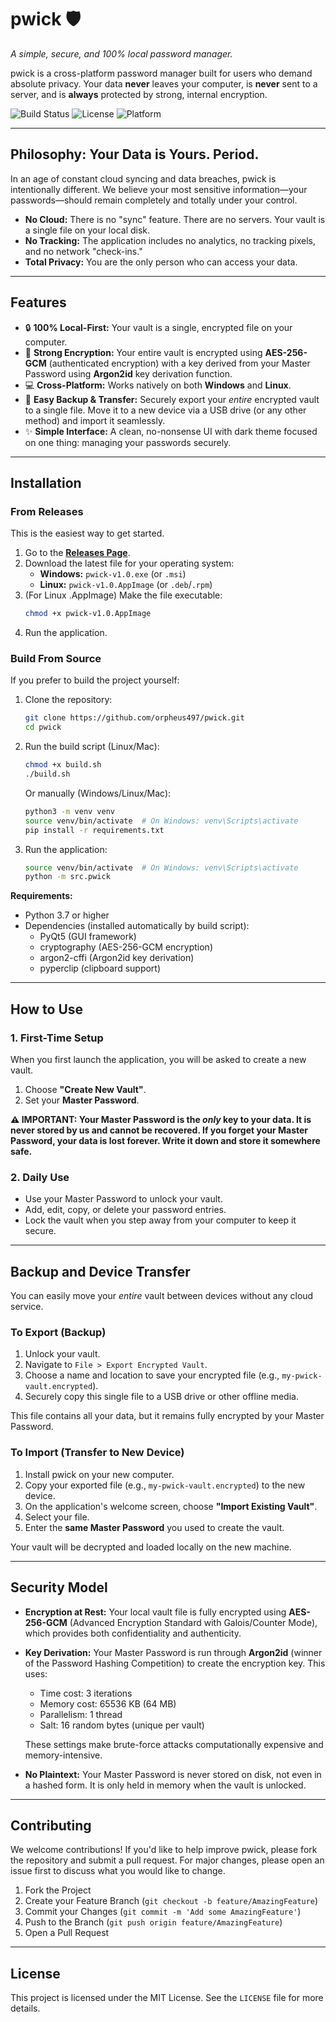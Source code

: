 # pwick 🛡️
_A simple, secure, and 100% local password manager._

pwick is a cross-platform password manager built for users who demand absolute privacy. Your data **never** leaves your computer, is **never** sent to a server, and is **always** protected by strong, internal encryption.

![Build Status](https://img.shields.io/badge/build-passing-brightgreen)
![License](https://img.shields.io/badge/license-MIT-blue) ![Platform](https://img.shields.io/badge/platform-Windows%20%7C%20Linux-lightgrey)

---

## Philosophy: Your Data is Yours. Period.

In an age of constant cloud syncing and data breaches, pwick is intentionally different. We believe your most sensitive information—your passwords—should remain completely and totally under your control.

* **No Cloud:** There is no "sync" feature. There are no servers. Your vault is a single file on your local disk.
* **No Tracking:** The application includes no analytics, no tracking pixels, and no network "check-ins."
* **Total Privacy:** You are the only person who can access your data.

---

## Features

* 🔒 **100% Local-First:** Your vault is a single, encrypted file on your computer.
* 🔑 **Strong Encryption:** Your entire vault is encrypted using **AES-256-GCM** (authenticated encryption) with a key derived from your Master Password using **Argon2id** key derivation function.
* 💻 **Cross-Platform:** Works natively on both **Windows** and **Linux**.
* 🔄 **Easy Backup & Transfer:** Securely export your *entire* encrypted vault to a single file. Move it to a new device via a USB drive (or any other method) and import it seamlessly.
* ✨ **Simple Interface:** A clean, no-nonsense UI with dark theme focused on one thing: managing your passwords securely.

---

## Installation

### From Releases

This is the easiest way to get started.

1.  Go to the [**Releases Page**](httpsa://github.com/YourUsername/pwick/releases).
2.  Download the latest file for your operating system:
    * **Windows:** `pwick-v1.0.exe` (or `.msi`)
    * **Linux:** `pwick-v1.0.AppImage` (or `.deb`/`.rpm`)
3.  (For Linux .AppImage) Make the file executable:
    ```bash
    chmod +x pwick-v1.0.AppImage
    ```
4.  Run the application.

### Build From Source

If you prefer to build the project yourself:

1.  Clone the repository:
    ```bash
    git clone https://github.com/orpheus497/pwick.git
    cd pwick
    ```

2.  Run the build script (Linux/Mac):
    ```bash
    chmod +x build.sh
    ./build.sh
    ```
    
    Or manually (Windows/Linux/Mac):
    ```bash
    python3 -m venv venv
    source venv/bin/activate  # On Windows: venv\Scripts\activate
    pip install -r requirements.txt
    ```

3.  Run the application:
    ```bash
    source venv/bin/activate  # On Windows: venv\Scripts\activate
    python -m src.pwick
    ```

**Requirements:**
- Python 3.7 or higher
- Dependencies (installed automatically by build script):
  - PyQt5 (GUI framework)
  - cryptography (AES-256-GCM encryption)
  - argon2-cffi (Argon2id key derivation)
  - pyperclip (clipboard support)

---

## How to Use

### 1. First-Time Setup

When you first launch the application, you will be asked to create a new vault.

1.  Choose **"Create New Vault"**.
2.  Set your **Master Password**.

**⚠️ IMPORTANT: Your Master Password is the *only* key to your data. It is never stored by us and cannot be recovered. If you forget your Master Password, your data is lost forever. Write it down and store it somewhere safe.**

### 2. Daily Use

* Use your Master Password to unlock your vault.
* Add, edit, copy, or delete your password entries.
* Lock the vault when you step away from your computer to keep it secure.

---

## Backup and Device Transfer

You can easily move your *entire* vault between devices without any cloud service.

### To Export (Backup)

1.  Unlock your vault.
2.  Navigate to `File > Export Encrypted Vault`.
3.  Choose a name and location to save your encrypted file (e.g., `my-pwick-vault.encrypted`).
4.  Securely copy this single file to a USB drive or other offline media.

This file contains all your data, but it remains fully encrypted by your Master Password.

### To Import (Transfer to New Device)

1.  Install pwick on your new computer.
2.  Copy your exported file (e.g., `my-pwick-vault.encrypted`) to the new device.
3.  On the application's welcome screen, choose **"Import Existing Vault"**.
4.  Select your file.
5.  Enter the **same Master Password** you used to create the vault.

Your vault will be decrypted and loaded locally on the new machine.

---

## Security Model

* **Encryption at Rest:** Your local vault file is fully encrypted using **AES-256-GCM** (Advanced Encryption Standard with Galois/Counter Mode), which provides both confidentiality and authenticity.
* **Key Derivation:** Your Master Password is run through **Argon2id** (winner of the Password Hashing Competition) to create the encryption key. This uses:
  - Time cost: 3 iterations
  - Memory cost: 65536 KB (64 MB)
  - Parallelism: 1 thread
  - Salt: 16 random bytes (unique per vault)
  
  These settings make brute-force attacks computationally expensive and memory-intensive.
* **No Plaintext:** Your Master Password is never stored on disk, not even in a hashed form. It is only held in memory when the vault is unlocked.

---

## Contributing

We welcome contributions! If you'd like to help improve pwick, please fork the repository and submit a pull request. For major changes, please open an issue first to discuss what you would like to change.

1.  Fork the Project
2.  Create your Feature Branch (`git checkout -b feature/AmazingFeature`)
3.  Commit your Changes (`git commit -m 'Add some AmazingFeature'`)
4.  Push to the Branch (`git push origin feature/AmazingFeature`)
5.  Open a Pull Request

---

## License

This project is licensed under the MIT License. See the `LICENSE` file for more details.
